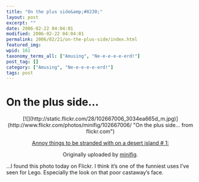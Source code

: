 ```yaml
---
title: "On the plus side&amp;#8230;"
layout: post
excerpt: ""
date: 2006-02-22 04:04:01
modified: 2006-02-22 04:04:01
permalink: 2006/02/21/on-the-plus-side/index.html
featured_img: 
wpid: 161
taxonomy_terms_all: ["Amusing", "Ne-e-e-e-e-erd!"]
post_tag: []
category: ["Amusing", "Ne-e-e-e-e-erd!"]
tags: post
---
```


# On the plus side&#8230;

<div align="center">[![](http://static.flickr.com/28/102667006_3034ea665d_m.jpg)](http://www.flickr.com/photos/minifig/102667006/ "On the plus side... from flickr.com")  
  
[Annoy things to be stranded with on a desert island # 1:](http://www.flickr.com/photos/minifig/102667006/)  
  
Originally uploaded by [minifig](http://www.flickr.com/people/minifig/). </div>…I found this photo today on Flickr. I think it’s one of the funniest uses I’ve seen for Lego. Especially the look on that poor castaway’s face.